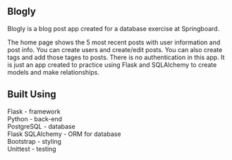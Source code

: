 ## Blogly

Blogly is a blog post app created for a database exercise at Springboard.  

The home page shows the 5 most recent posts with user information and post info.  You can create users and create/edit posts.  You can also create tags and add those tages to posts.  There is no authentication in this app.  It is just an app created to practice using Flask and SQLAlchemy to create models and make relationships.

## Built Using

Flask - framework  
Python - back-end  
PostgreSQL - database  
Flask SQLAlchemy - ORM for database  
Bootstrap - styling  
Unittest - testing